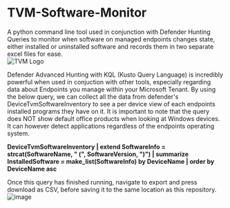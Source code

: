 # TVM-Software-Monitor
A python command line tool used in conjunction with Defender Hunting Queries to monitor when software on managed endpoints changes state, either installed or uninstalled software and records them in two separate excel files for ease.  
![TVM Logo](https://github.com/user-attachments/assets/8584340c-2367-45cf-8bd9-d0462775f4bb)


Defender Advanced Hunting with KQL (Kusto Query Language) is incredibly powerful when used in conjuction with other tools, especially regarding data about Endpoints you manage within your Microsoft Tenant. 
By using the below query, we can collect all the data from defender's DeviceTvmSoftwareInventory to see a per device view of each endpoints installed programs they have on it. It is important to note that the query does NOT show default office products when looking at Windows devices. It can however detect applications regardless of the endpoints operating system.

****DeviceTvmSoftwareInventory
| extend SoftwareInfo = strcat(SoftwareName, " (", SoftwareVersion, ")")
| summarize InstalledSoftware = make_list(SoftwareInfo) by DeviceName
| order by DeviceName asc****

Once this query has finished running, navigate to export and press download as CSV, before saving it to the same location as this repository.
![image](https://github.com/user-attachments/assets/9da72f00-4f78-4925-9476-ec0062f5ee62)
